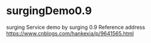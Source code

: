 # surgingDemo0.9
surging Service demo by surging 0.9
Reference address  https://www.cnblogs.com/hankexia/p/9641565.html
